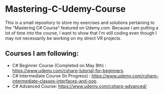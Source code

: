 # Mastering-C-Udemy-Course
This is a small repository to store my exercises and solutions pertaining to the "Mastering C# Course" featured on Udemy.com. Because I am putting a lot of time into the course, I want to show that I'm still coding even though I may not necessarily be working on my direct VR projects.

## Courses I am following:

- C# Beginner Course (Completed on May 8th) : https://www.udemy.com/csharp-tutorial-for-beginners.
- C# Intermediate Course (In Progress) : https://www.udemy.com/csharp-intermediate-classes-interfaces-and-oop.
- C# Advanced Course: https://www.udemy.com/csharp-advanced/

